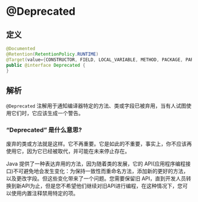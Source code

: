 # @Deprecated

## 定义

```java
@Documented
@Retention(RetentionPolicy.RUNTIME)
@Target(value={CONSTRUCTOR, FIELD, LOCAL_VARIABLE, METHOD, PACKAGE, PARAMETER, TYPE})
public @interface Deprecated {
}
```

## 解析

`@Deprecated` 注解用于通知编译器特定的方法、类或字段已被弃用，当有人试图使用它们时，它应该生成一个警告。

### “Deprecated” 是什么意思?

废弃的类或方法就是这样。它不再重要。它是如此的不重要，事实上，你不应该再使用它，因为它已经被取代，并可能在未来停止存在。

Java 提供了一种表达弃用的方法，因为随着类的发展，它的 API\(应用程序编程接口\)不可避免地会发生变化：为保持一致性而重命名方法，添加新的更好的方法，以及更改字段。但这些变化带来了一个问题。您需要保留旧 API，直到开发人员转换到新API为止，但是您不希望他们继续对旧API进行编程，在这种情况下，您可以使用内置注释禁用特定的项。

